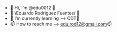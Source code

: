 - 👋 Hi, I’m @edu0012 🤜
- 👀 \Eduardo Rodriguez Fuentes/ 👀
- 🌱 I’m currently learning --> CDT🌱
- 📫 How to reach me --> edu.rod12@gmail.com📫

<!---
edu0012/edu0012 is a ✨ special ✨ repository because its `README.md` (this file) appears on your GitHub profile.
You can click the Preview link to take a look at your changes.
--->
